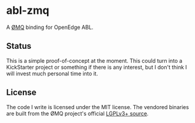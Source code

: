 # abl-zmq

A [ØMQ][1] binding for OpenEdge ABL.

## Status

This is a simple proof-of-concept at the moment. This could turn into a
KickStarter project or something if there is any interest, but I don't
think I will invest much personal time into it.

## License

The code I write is licensed under the MIT license. The vendored
binaries are built from the ØMQ project's official [LGPLv3+ source][2].

[1]: http://www.zeromq.org/
[2]: http://www.zeromq.org/intro:get-the-software
